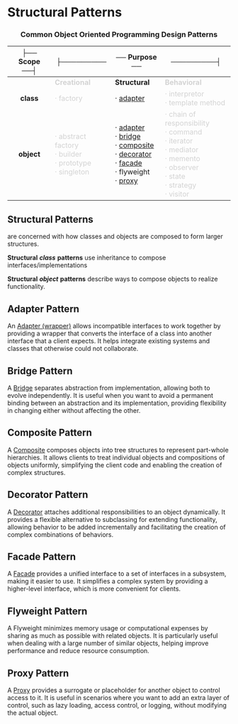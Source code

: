 # Structural Patterns

<div align="center">

### Common Object Oriented Programming Design Patterns

|├── Scope ──┤|├─────────|── Purpose ──|─────────┤|
|:---:|---|---|---|
||<span style="color:lightgray">**Creational**</span>|**Structural**|<span style="color:lightgray">**Behavioral**</span>|
|**class**|<span style="color:lightgray">· factory </span>|· [adapter](./adapter.md)|<span style="color:lightgray">· interpretor<br/> · template method</span>|
|**object**|<span style="color:lightgray">· abstract factory<br/> · builder<br/> · prototype<br/> · singleton </span>|· [adapter](./adapter.md)<br/> · [bridge](./bridge.md)<br/> · [composite](./composite.md)<br/> · [decorator](./design-patterns/OOP02-structural-patterns/decorator.md)<br/> · [facade](./facade.md)<br/> · flyweight<br/> · [proxy](./proxy.md) |<span style="color:lightgray">· chain of responsibility<br/> · command<br/> · iterator<br/> · mediator<br/> · memento<br/> · observer<br/> · state<br/> · strategy<br/> · visitor </span>|

</div>

## Structural Patterns

are concerned with how classes and objects are composed to form larger structures. 

**Structural** ***class*** **patterns** use inheritance to compose interfaces/implementations

**Structural** ***object*** **patterns** describe ways to compose objects to realize functionality.

## Adapter Pattern

An [Adapter (wrapper)](./adapter.md) allows incompatible interfaces to work together by providing a wrapper that converts the interface of a class into another interface that a client expects. It helps integrate existing systems and classes that otherwise could not collaborate.

## Bridge Pattern

A [Bridge](./bridge.md) separates abstraction from implementation, allowing both to evolve independently. It is useful when you want to avoid a permanent binding between an abstraction and its implementation, providing flexibility in changing either without affecting the other.

## Composite Pattern

A [Composite](./composite.md) composes objects into tree structures to represent part-whole hierarchies. It allows clients to treat individual objects and compositions of objects uniformly, simplifying the client code and enabling the creation of complex structures.

## Decorator Pattern

A [Decorator](./design-patterns/OOP02-structural-patterns/decorator.md) attaches additional responsibilities to an object dynamically. It provides a flexible alternative to subclassing for extending functionality, allowing behavior to be added incrementally and facilitating the creation of complex combinations of behaviors.

## Facade Pattern

A [Facade](./facade.md) provides a unified interface to a set of interfaces in a subsystem, making it easier to use. It simplifies a complex system by providing a higher-level interface, which is more convenient for clients.

## Flyweight Pattern

A Flyweight minimizes memory usage or computational expenses by sharing as much as possible with related objects. It is particularly useful when dealing with a large number of similar objects, helping improve performance and reduce resource consumption.

## Proxy Pattern

A [Proxy](./proxy.md) provides a surrogate or placeholder for another object to control access to it. It is useful in scenarios where you want to add an extra layer of control, such as lazy loading, access control, or logging, without modifying the actual object.

